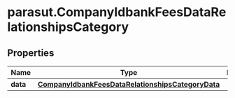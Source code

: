 # parasut.CompanyIdbankFeesDataRelationshipsCategory

## Properties
Name | Type | Description | Notes
------------ | ------------- | ------------- | -------------
**data** | [**CompanyIdbankFeesDataRelationshipsCategoryData**](CompanyIdbankFeesDataRelationshipsCategoryData.md) |  | [optional] 


